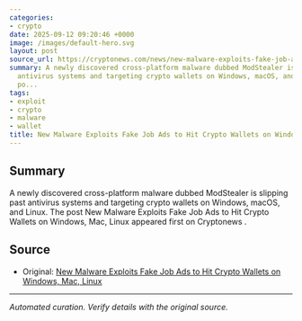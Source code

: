 ```yaml
---
categories:
- crypto
date: 2025-09-12 09:20:46 +0000
image: /images/default-hero.svg
layout: post
source_url: https://cryptonews.com/news/new-malware-exploits-fake-job-ads-to-hit-crypto-wallets-on-windows-mac-linux/
summary: A newly discovered cross-platform malware dubbed ModStealer is slipping past
  antivirus systems and targeting crypto wallets on Windows, macOS, and Linux. The
  po...
tags:
- exploit
- crypto
- malware
- wallet
title: New Malware Exploits Fake Job Ads to Hit Crypto Wallets on Windows, Mac, Linux
---
```


## Summary

A newly discovered cross-platform malware dubbed ModStealer is slipping past antivirus systems and targeting crypto wallets on Windows, macOS, and Linux. The post New Malware Exploits Fake Job Ads to Hit Crypto Wallets on Windows, Mac, Linux appeared first on Cryptonews .

## Source

- Original: [New Malware Exploits Fake Job Ads to Hit Crypto Wallets on Windows, Mac, Linux](https://cryptonews.com/news/new-malware-exploits-fake-job-ads-to-hit-crypto-wallets-on-windows-mac-linux/)


---

*Automated curation. Verify details with the original source.*